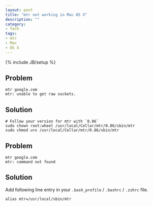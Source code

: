 ```yaml
---
layout: post
title: "mtr not working in Mac OS X"
description: ""
category:
- Tech
tags:
- mtr
- Mac
- OS X
---
```

{% include JB/setup %}

## Problem

    mtr google.com
    mtr: unable to get raw sockets.

## Solution

    # Follow your version for mtr with `0.86`
    sudo chown root:wheel /usr/local/Cellar/mtr/0.86/sbin/mtr
    sudo chmod u+s /usr/local/Cellar/mtr/0.86/sbin/mtr

## Problem

    mtr google.com
    mtr: command not found

## Solution

Add following line entry in your `.bash_profile` / `.bashrc` / `.zshrc` file.

    alias mtr=/usr/local/sbin/mtr
